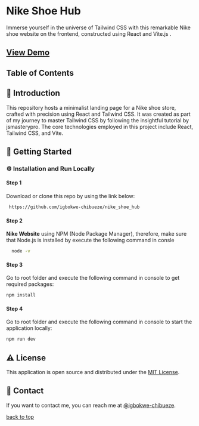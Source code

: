 # Nike Shoe Hub

Immerse yourself in the universe of Tailwind CSS with this remarkable Nike shoe website on the frontend, constructed using React and Vite.js .

## [View Demo](https://)

## Table of Contents

## :star2: Introduction

This repository hosts a minimalist landing page for a Nike shoe store, crafted with precision using React and Tailwind CSS. It was created as part of my journey to master Tailwind CSS by following the insightful tutorial by jsmasterypro. The core technologies employed in this project include React, Tailwind CSS, and Vite.

## :toolbox: Getting Started

<!-- Installation -->

### :gear: Installation and Run Locally

#### Step 1

Download or clone this repo by using the link below:

```bash
 https://github.com/igbokwe-chibueze/nike_shoe_hub
```

#### Step 2

**Nike Website** using NPM (Node Package Manager), therefore, make sure that Node.js is installed by execute the following command in consle

```bash
  node -v
```

#### Step 3

Go to root folder and execute the following command in console to get required packages:

```bash
npm install
```

#### Step 4

Go to root folder and execute the following command in console to start the application locally:

```bash
npm run dev
```

## :warning: License

This application is open source and distributed under the [MIT License](LICENSE).

## :handshake: Contact

If you want to contact me, you can reach me at [@igbokwe-chibueze](https://github.com/igbokwe-chibueze).

[back to top](#nike-shoe-hub)
